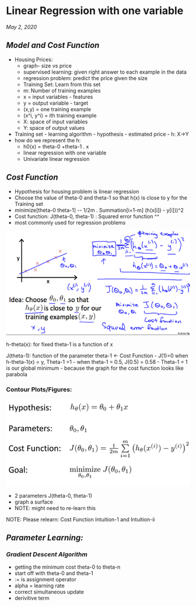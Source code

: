 # Linear Regression with one variable
_May 2, 2020_

## **_Model and Cost Function_**
- Housing Prices:
	- graph- size vs price
	- supervised learning: given right answer to each example in the data
	- regression problem: predict the price given the size
	- Training Set: Learn from this set
	- m: Number of training examples
	- x = input variables - features
	- y = output variable - target
	- (x,y) = one training example
	- (x^i, y^i) = ith training example
	- X: space of input variables
	- Y: space of output values
- Training set - learning algorithm - hypothesis - estimated price - h: X->Y
- how do we represent the h:
	- h0(x) = theta-0 +theta-1 . x
	- linear regression with one variable 
	- Univariate linear regression

## **_Cost Function_**
- Hypothesis for housing problem is linear regression
- Choose the value of theta-0 and theta-1 so that h(x) is close to y for the Training set 
- minimize[theta-0 theta-1]  -- 1/2m .  Summation[i=1-m] (h(x[i]) - y[i]))^2
- Cost function: J(theta-0, theta-1) : Squared error function ^^
- most commonly used for regression problems

![Cost Function](images/courseraAndrewNgML-CostFunction.png)

h-theta(x): for fixed theta-1 is a function of x

J(theta-1): function of the parameter theta-1 <- Cost Function
	- J(1)=0 when h-theta-1(x) = y, Theta-1 =1
	- when theta-1 = 0.5, J(0.5) = 0.58
	- Theta-1 = 1 is our global minimum
	- because the graph for the cost function looks like parabola

### Contour Plots/Figures:

![formulae](images/hypothesis.png)

- 2 parameters J(theta-0, theta-1)
- graph a surface
- NOTE: might need to re-learn this

NOTE: Please relearn: Cost Function Intuition-1 and Intuition-ii

## **_Parameter Learning:_**
### **_Gradient Descent Algorithm_**
- getting the minimum cost theta-0 to theta-n
- start off with theta-0 and theta-1
- := is assignment operator
- alpha = learning rate
- correct simultaneous update
- derivitive term




